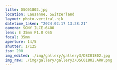 ```yaml
---
title: DSC01802.jpg
location: Lausanne, Switzerland
layout: photo-vertical.njk
datetime_taken: "2024:02:17 13:28:21"
camera: SONY ILCE-6400
lens: E 35mm F1.8 OSS
focal: 35mm
aperture: 14/5
shutter: 1/125
iso: 200
img_edited: ./img/gallery/gallery3/DSC01802.jpg
img_raw: ./img/gallery/gallery3/DSC01802.ARW.png
---
```

